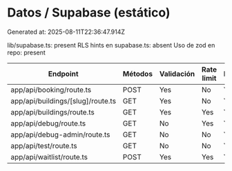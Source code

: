 # Datos / Supabase (estático)

Generated at: 2025-08-11T22:36:47.914Z

lib/supabase.ts: present
RLS hints en supabase.ts: absent
Uso de zod en repo: present

| Endpoint | Métodos | Validación | Rate limit | Errores |
| --- | --- | --- | --- | --- |
| app/api/booking/route.ts | POST | Yes | No | Yes |
| app/api/buildings/[slug]/route.ts | GET | Yes | No | Yes |
| app/api/buildings/route.ts | GET | Yes | Yes | Yes |
| app/api/debug/route.ts | GET | No | Yes | Yes |
| app/api/debug-admin/route.ts | GET | No | No | Yes |
| app/api/test/route.ts | GET | No | No | Yes |
| app/api/waitlist/route.ts | POST | Yes | Yes | Yes |
